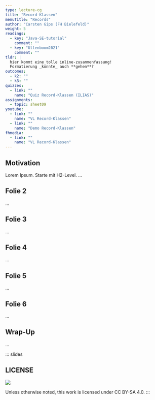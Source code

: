 ```yaml
---
type: lecture-cg
title: "Record-Klassen"
menuTitle: "Records"
author: "Carsten Gips (FH Bielefeld)"
weight: 5
readings:
  - key: "Java-SE-tutorial"
    comment: ""
  - key: "Ullenboom2021"
    comment: ""
tldr: |
  hier kommt eine tolle inline-zusammenfassung!
  Formatierung _könnte_ auch **gehen**?
outcomes:
  - k2: ""
  - k3: ""
quizzes:
  - link: ""
    name: "Quiz Record-Klassen (ILIAS)"
assignments:
  - topic: sheet09
youtube:
  - link: ""
    name: "VL Record-Klassen"
  - link: ""
    name: "Demo Record-Klassen"
fhmedia:
  - link: ""
    name: "VL Record-Klassen"
---
```



## Motivation
Lorem Ipsum. Starte mit H2-Level.
...

## Folie 2
...

## Folie 3
...

## Folie 4
...

## Folie 5
...

## Folie 6
...

## Wrap-Up
...







<!-- DO NOT REMOVE - THIS IS A LAST SLIDE TO INDICATE THE LICENSE AND POSSIBLE EXCEPTIONS (IMAGES, ...). -->
::: slides
## LICENSE
![](https://licensebuttons.net/l/by-sa/4.0/88x31.png)

Unless otherwise noted, this work is licensed under CC BY-SA 4.0.
:::

